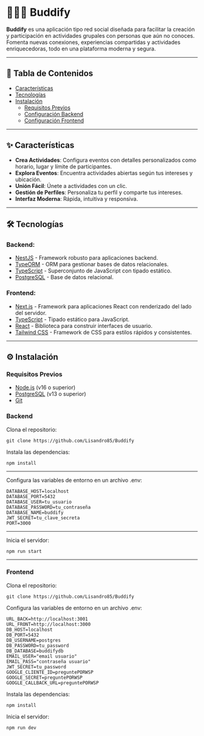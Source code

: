 # 🧑‍🤝‍🧑 **Buddify**  
**Buddify** es una aplicación tipo red social diseñada para facilitar la creación y participación en actividades grupales con personas que aún no conoces. Fomenta nuevas conexiones, experiencias compartidas y actividades enriquecedoras, todo en una plataforma moderna y segura.

---

## 📖 Tabla de Contenidos

- [Características](#✨-características)
- [Tecnologías](#🛠-tecnologías)
- [Instalación](#⚙️-instalación)
  - [Requisitos Previos](#requisitos-previos)
  - [Configuración Backend](#backend)
  - [Configuración Frontend](#frontend)
---

## ✨ Características

- **Crea Actividades**: Configura eventos con detalles personalizados como horario, lugar y límite de participantes.
- **Explora Eventos**: Encuentra actividades abiertas según tus intereses y ubicación.
- **Unión Fácil**: Únete a actividades con un clic.
- **Gestión de Perfiles**: Personaliza tu perfil y comparte tus intereses.
- **Interfaz Moderna**: Rápida, intuitiva y responsiva.

---

## 🛠 Tecnologías

### Backend:
- [NestJS](https://nestjs.com/) - Framework robusto para aplicaciones backend.
- [TypeORM](https://typeorm.io/) - ORM para gestionar bases de datos relacionales.
- [TypeScript](https://www.typescriptlang.org/) - Superconjunto de JavaScript con tipado estático.
- [PostgreSQL](https://www.postgresql.org/) - Base de datos relacional.

### Frontend:
- [Next.js](https://nextjs.org/) - Framework para aplicaciones React con renderizado del lado del servidor.
- [TypeScript](https://www.typescriptlang.org/) - Tipado estático para JavaScript.
- [React](https://react.dev/) - Biblioteca para construir interfaces de usuario.
- [Tailwind CSS](https://tailwindcss.com/) - Framework de CSS para estilos rápidos y consistentes.

---

## ⚙️ Instalación

### Requisitos Previos

- [Node.js](https://nodejs.org/) (v16 o superior)
- [PostgreSQL](https://www.postgresql.org/) (v13 o superior)
- [Git](https://git-scm.com/)

### Backend

Clona el repositorio:

 ```env
 git clone https://github.com/Lisandro85/Buddify
 ```

Instala las dependencias:

```env
npm install
```

---
 Configura las variables de entorno en un archivo .env:

```env
DATABASE_HOST=localhost
DATABASE_PORT=5432
DATABASE_USER=tu_usuario
DATABASE_PASSWORD=tu_contraseña
DATABASE_NAME=buddify
JWT_SECRET=tu_clave_secreta
PORT=3000
```
---
Inicia el servidor:
```env
npm run start
```
---
### Frontend

Clona el repositorio:
```env
git clone https://github.com/Lisandro85/Buddify
```
 Configura las variables de entorno en un archivo .env:
 
```env
URL_BACK=http://localhost:3001
URL_FRONT=http://localhost:3000
DB_HOST=localhost
DB_PORT=5432
DB_USERNAME=postgres
DB_PASSWORD=tu_password
DB_DATABASE=buddifydb
EMAIL_USER="email usuario"
EMAIL_PASS="contraseña usuario"
JWT_SECRET=tu_password
GOOGLE_CLIENTE_ID=preguntePORWSP
GOOGLE_SECRET=preguntePORWSP
GOOGLE_CALLBACK_URL=preguntePORWSP
```
Instala las dependencias:
```env
npm install
```
Inicia el servidor:
```env
npm run dev
```
